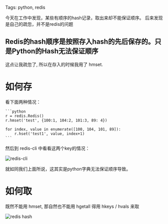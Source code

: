 Tags: python, redis

今天在工作中发现，某些有顺序的hash记录，取出来却不能保证顺序。
后来发现是自己的疏忽，并不是redis的问题

## Redis的hash顺序是按照存入hash的先后保存的。只是Python的Hash无法保证顺序

这点让我疏忽了, 所以在存入的时候我用了 hmset.

# 如何存

看下面两种情况：

    ```python
    r = redis.Redis()
    r.hmset('test', {100:1, 104:2, 101:3, 89: 4})

    for index, value in enumerate([100, 104, 101, 89]):
        r.hset('test1', value, index+1)
    ```

然后到 redis-cli 中看看这两个key的情况：

![redis-cli](http://i1297.photobucket.com/albums/ag23/yueyoum/xx_zps76ffb3fe.png)

就如同我们上面所说，这其实是python字典无法保证顺序导致。


# 如何取

既然不能用 hmset, 那自然也不能用 hgetall 
得用 hkeys / hvals 来取

![redis hash](http://i1297.photobucket.com/albums/ag23/yueyoum/xx_zps1714d7d0.png)

